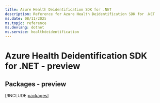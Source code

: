 ```yaml
---
title: Azure Health Deidentification SDK for .NET
description: Reference for Azure Health Deidentification SDK for .NET
ms.date: 08/11/2025
ms.topic: reference
ms.devlang: dotnet
ms.service: healthdeidentification
---
```

# Azure Health Deidentification SDK for .NET - preview
## Packages - preview
[!INCLUDE [packages](health-deidentification-index.md)]